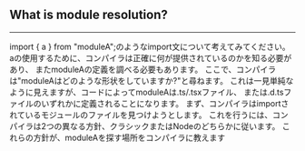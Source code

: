 ## What is module resolution?
---
import { a } from "moduleA";のようなimport文について考えてみてください。 aの使用するために、コンパイラは正確に何が提供されているのかを知る必要があり、 またmoduleAの定義を調べる必要もあります。
ここで、コンパイラは"moduleAはどのような形状をしていますか?"と尋ねます。 これは一見単純なように見えますが、コードによってmoduleAは.ts/.tsxファイル、 または.d.tsファイルのいずれかに定義されることになります。
まず、コンパイラはimportされているモジュールのファイルを見つけようとします。 これを行うには、コンパイラは2つの異なる方針、クラシックまたはNodeのどちらかに従います。 これらの方針が、moduleAを探す場所をコンパイラに教えます